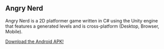 ## Angry Nerd

Angry Nerd is a 2D platformer game written in C# using the Unity engine that features a generated levels and is cross-platform (Desktop, Browser, Mobile).

[Download the Android APK!](https://broxp.lima-city.de/bin/angry-nerd.png)
